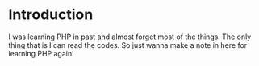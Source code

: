 # Introduction

I was learning PHP in past and almost forget most of the things. The only thing that is I can read the codes. So just wanna make a note in here for learning PHP again!
